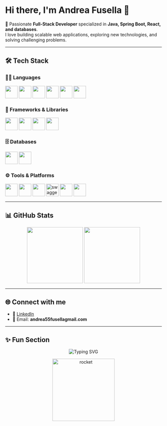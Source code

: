 # Hi there, I'm Andrea Fusella 👋

🚀 Passionate **Full-Stack Developer** specialized in **Java, Spring Boot, React, and databases**.  
I love building scalable web applications, exploring new technologies, and solving challenging problems.  

---

## 🛠️ Tech Stack

### 👨‍💻 Languages
<p>
  <img src="https://cdn.jsdelivr.net/gh/devicons/devicon/icons/java/java-original.svg" width="40" height="40"/>
  <img src="https://cdn.jsdelivr.net/gh/devicons/devicon/icons/javascript/javascript-original.svg" width="40" height="40"/>
  <img src="https://cdn.jsdelivr.net/gh/devicons/devicon/icons/typescript/typescript-original.svg" width="40" height="40"/>
  <img src="https://cdn.jsdelivr.net/gh/devicons/devicon/icons/css3/css3-original.svg" width="40" height="40"/>
  <img src="https://cdn.jsdelivr.net/gh/devicons/devicon/icons/html5/html5-original.svg" width="40" height="40"/>
  <img src="https://cdn.jsdelivr.net/gh/devicons/devicon/icons/sqlite/sqlite-original.svg" width="40" height="40"/>
</p>

### 🚀 Frameworks & Libraries
<p>
  <img src="https://cdn.jsdelivr.net/gh/devicons/devicon/icons/spring/spring-original.svg" width="40" height="40"/>
  <img src="https://cdn.jsdelivr.net/gh/devicons/devicon/icons/react/react-original.svg" width="40" height="40"/>
  <img src="https://img.icons8.com/color/48/000000/react-native.png" width="40" height="40"/>
  <img src="https://cdn.jsdelivr.net/gh/devicons/devicon/icons/hibernate/hibernate-original.svg" width="40" height="40"/>
</p>

### 🗄️ Databases
<p>
  <img src="https://cdn.jsdelivr.net/gh/devicons/devicon/icons/mysql/mysql-original.svg" width="40" height="40"/>
  <img src="https://cdn.jsdelivr.net/gh/devicons/devicon/icons/postgresql/postgresql-original.svg" width="40" height="40"/>
</p>

### ⚙️ Tools & Platforms
<p>
  <img src="https://cdn.jsdelivr.net/gh/devicons/devicon/icons/docker/docker-original.svg" width="40" height="40"/>
  <img src="https://cdn.jsdelivr.net/gh/devicons/devicon/icons/git/git-original.svg" width="40" height="40"/>
  <img src="https://cdn.jsdelivr.net/gh/devicons/devicon/icons/github/github-original.svg" width="40" height="40"/>
  <img src="https://img.icons8.com/ios/50/000000/swagger.png" width="40" height="40" alt="swagger"/>
  <img src="https://seeklogo.com/images/P/postman-logo-F43375A2EB-seeklogo.com.png" width="40" height="40"/>
  <img src="https://cdn.jsdelivr.net/gh/devicons/devicon/icons/nginx/nginx-original.svg" width="40" height="40"/>
</p>

---

## 📊 GitHub Stats

<p align="center">
  <img height="180em" src="https://github-readme-stats.vercel.app/api?username=Andreafusella&show_icons=true&theme=tokyonight" />
  <img height="180em" src="https://github-readme-stats.vercel.app/api/top-langs/?username=Andreafusella&layout=compact&theme=tokyonight"/>
</p>

---

## 🌐 Connect with me

- 💼 [LinkedIn](https://www.linkedin.com/in/andrea-fusella/)  
- 📧 Email: **andrea55fusellagmail.com**  

---

## ✨ Fun Section

<p align="center">
  <img src="https://readme-typing-svg.demolab.com?font=Fira+Code&size=24&pause=1000&color=1F51FF&center=true&vCenter=true&width=435&lines=Full-Stack+Developer;Java+%7C+SpringBoot+%7C+React;Always+learning+new+things+🚀" alt="Typing SVG" />
</p>

<p align="center">
  <img src="https://media.giphy.com/media/5Zesu5VPNGJlm/giphy.gif" width="200" alt="rocket"/>
</p>
